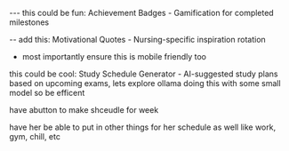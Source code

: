 --- this could be fun: Achievement Badges - Gamification for completed milestones

-- add this: Motivational Quotes - Nursing-specific inspiration rotation

- most importantly ensure this is mobile friendly too 

this could be cool: Study Schedule Generator - AI-suggested study plans based on upcoming exams, lets explore ollama doing this with some small model so be efficent 

have abutton to make shceudle for week

have her be able to put in other things for her schedule as well like work, gym, chill, etc 